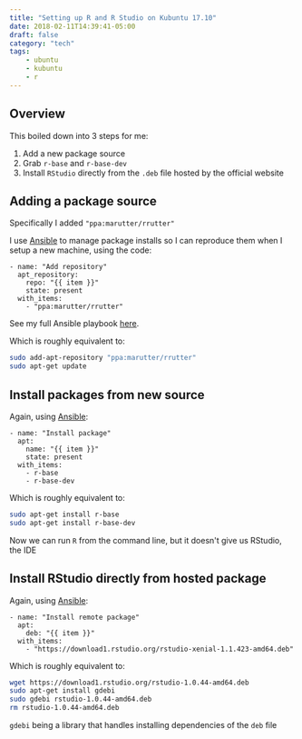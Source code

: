 ```yaml
---
title: "Setting up R and R Studio on Kubuntu 17.10"
date: 2018-02-11T14:39:41-05:00
draft: false
category: "tech"
tags:
    - ubuntu
    - kubuntu
    - r
---
```


## Overview

This boiled down into 3 steps for me:

1. Add a new package source
2. Grab `r-base` and `r-base-dev`
3. Install `RStudio` directly from the `.deb` file hosted by the official website

## Adding a package source

Specifically I added `"ppa:marutter/rrutter"`

I use [Ansible][ansible] to manage package installs so I can reproduce them when I setup a new machine, using the code:

```
- name: "Add repository"
  apt_repository:
    repo: "{{ item }}"
    state: present
  with_items:
    - "ppa:marutter/rrutter"
```

See my full Ansible playbook [here](http://github.com/mdzhang/laptop).

Which is roughly equivalent to:

```sh
sudo add-apt-repository "ppa:marutter/rrutter"
sudo apt-get update
```

## Install packages from new source

Again, using [Ansible][ansible]:

```
- name: "Install package"
  apt:
    name: "{{ item }}"
    state: present
  with_items:
    - r-base
    - r-base-dev
```

Which is roughly equivalent to:

```sh
sudo apt-get install r-base
sudo apt-get install r-base-dev
```

Now we can run `R` from the command line, but it doesn't give us RStudio, the IDE

## Install RStudio directly from hosted package

Again, using [Ansible][ansible]:

```
- name: "Install remote package"
  apt:
    deb: "{{ item }}"
  with_items:
    - "https://download1.rstudio.org/rstudio-xenial-1.1.423-amd64.deb"
```

Which is roughly equivalent to:

```sh
wget https://download1.rstudio.org/rstudio-1.0.44-amd64.deb
sudo apt-get install gdebi
sudo gdebi rstudio-1.0.44-amd64.deb
rm rstudio-1.0.44-amd64.deb
```

`gdebi` being a library that handles installing dependencies of the `deb` file

[ansible]: https://www.ansible.com/
